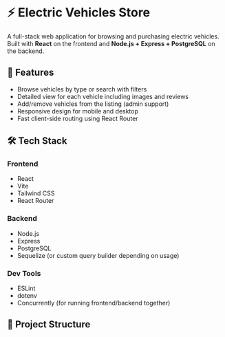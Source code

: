 # ⚡ Electric Vehicles Store

A full-stack web application for browsing and purchasing electric vehicles. Built with **React** on the frontend and **Node.js + Express + PostgreSQL** on the backend.

## 🚗 Features

- Browse vehicles by type or search with filters
- Detailed view for each vehicle including images and reviews
- Add/remove vehicles from the listing (admin support)
- Responsive design for mobile and desktop
- Fast client-side routing using React Router

## 🛠️ Tech Stack

### Frontend
- React
- Vite
- Tailwind CSS
- React Router

### Backend
- Node.js
- Express
- PostgreSQL
- Sequelize (or custom query builder depending on usage)

### Dev Tools
- ESLint
- dotenv
- Concurrently (for running frontend/backend together)

## 📁 Project Structure

